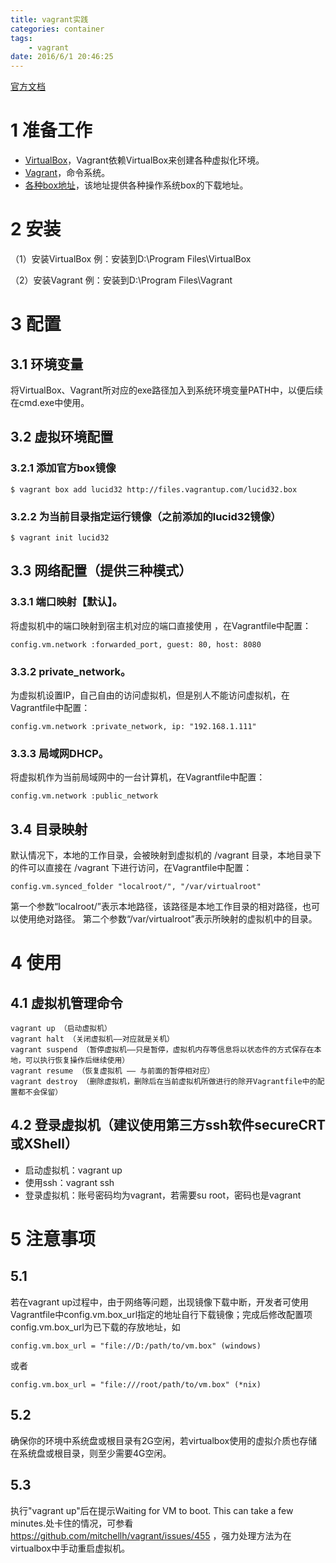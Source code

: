 ```yaml
---
title: vagrant实践
categories: container
tags:
	- vagrant
date: 2016/6/1 20:46:25
---
```


[官方文档](http://docs-v1.vagrantup.com/v1/docs/getting-started/index.html)

# 1 准备工作

* [VirtualBox](https://www.virtualbox.org/)，Vagrant依赖VirtualBox来创建各种虚拟化环境。 
* [Vagrant](http://www.vagrantup.com/)，命令系统。
* [各种box地址](http://www.vagrantbox.es/)，该地址提供各种操作系统box的下载地址。 

# 2 安装

 （1）安装VirtualBox
 例：安装到D:\Program Files\VirtualBox

 （2）安装Vagrant
 例：安装到D:\Program Files\Vagrant

# 3 配置

## 3.1 环境变量

将VirtualBox、Vagrant所对应的exe路径加入到系统环境变量PATH中，以便后续在cmd.exe中使用。

## 3.2 虚拟环境配置

### 3.2.1 添加官方box镜像

	$ vagrant box add lucid32 http://files.vagrantup.com/lucid32.box

### 3.2.2 为当前目录指定运行镜像（之前添加的lucid32镜像）

	$ vagrant init lucid32

## 3.3 网络配置（提供三种模式）

### 3.3.1 端口映射【默认】。

将虚拟机中的端口映射到宿主机对应的端口直接使用 ，在Vagrantfile中配置：

	config.vm.network :forwarded_port, guest: 80, host: 8080

### 3.3.2 private_network。

为虚拟机设置IP，自己自由的访问虚拟机，但是别人不能访问虚拟机，在Vagrantfile中配置：

	config.vm.network :private_network, ip: "192.168.1.111"

### 3.3.3 局域网DHCP。

将虚拟机作为当前局域网中的一台计算机，在Vagrantfile中配置：

	config.vm.network :public_network

## 3.4 目录映射

 默认情况下，本地的工作目录，会被映射到虚拟机的 /vagrant 目录，本地目录下的件可以直接在 /vagrant 下进行访问，在Vagrantfile中配置：

	config.vm.synced_folder "localroot/", "/var/virtualroot"

 第一个参数“localroot/”表示本地路径，该路径是本地工作目录的相对路径，也可以使用绝对路径。
 第二个参数“/var/virtualroot”表示所映射的虚拟机中的目录。


# 4 使用

## 4.1 虚拟机管理命令

	vagrant up （启动虚拟机）
	vagrant halt （关闭虚拟机——对应就是关机）
	vagrant suspend （暂停虚拟机——只是暂停，虚拟机内存等信息将以状态件的方式保存在本地，可以执行恢复操作后继续使用）
	vagrant resume （恢复虚拟机 —— 与前面的暂停相对应）
	vagrant destroy （删除虚拟机，删除后在当前虚拟机所做进行的除开Vagrantfile中的配置都不会保留）

## 4.2 登录虚拟机（建议使用第三方ssh软件secureCRT或XShell）

* 启动虚拟机：vagrant up
* 使用ssh：vagrant ssh
* 登录虚拟机：账号密码均为vagrant，若需要su root，密码也是vagrant

# 5 注意事项

## 5.1 

若在vagrant up过程中，由于网络等问题，出现镜像下载中断，开发者可使用Vagrantfile中config.vm.box\_url指定的地址自行下载镜像；完成后修改配置项config.vm.box_url为已下载的存放地址，如
 
	config.vm.box_url = "file://D:/path/to/vm.box" (windows) 

或者 

	config.vm.box_url = "file:///root/path/to/vm.box" (*nix)

## 5.2 

确保你的环境中系统盘或根目录有2G空闲，若virtualbox使用的虚拟介质也存储在系统盘或根目录，则至少需要4G空闲。

## 5.3

执行"vagrant up"后在提示Waiting for VM to boot. This can take a few minutes.处卡住的情况，可参看 https://github.com/mitchellh/vagrant/issues/455 ，强力处理方法为在virtualbox中手动重启虚拟机。


